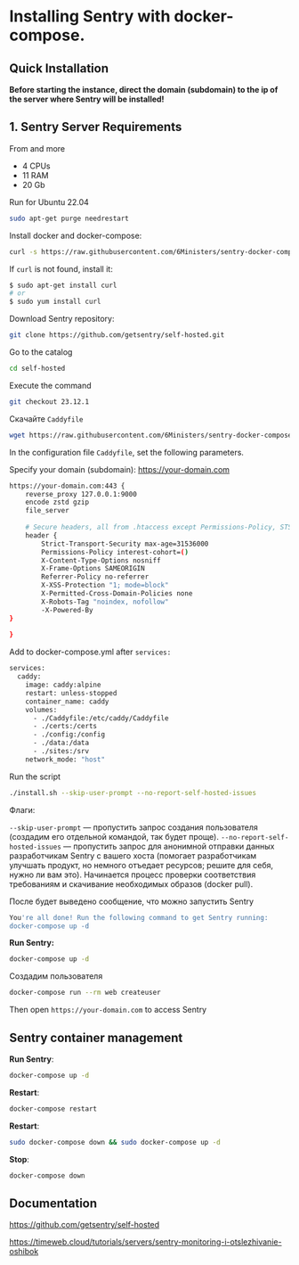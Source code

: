 # Installing Sentry with docker-compose.

## Quick Installation

**Before starting the instance, direct the domain (subdomain) to the ip of the server where Sentry will be installed!**

## 1. Sentry Server Requirements
From and more
- 4 CPUs 
- 11 RAM 
- 20 Gb 

Run for Ubuntu 22.04

``` bash
sudo apt-get purge needrestart
```

Install docker and docker-compose:

``` bash
curl -s https://raw.githubusercontent.com/6Ministers/sentry-docker-compose-fast-deploy/master/setup.sh | sudo bash -s
```

If `curl` is not found, install it:

``` bash
$ sudo apt-get install curl
# or
$ sudo yum install curl
```


Download Sentry repository:

``` bash
git clone https://github.com/getsentry/self-hosted.git
```

Go to the catalog
``` bash
cd self-hosted
```

Execute the command
``` bash
git checkout 23.12.1
```

Скачайте `Caddyfile`
``` bash
wget https://raw.githubusercontent.com/6Ministers/sentry-docker-compose-fast-deploy/master/Caddyfile
```

In the configuration file `Caddyfile`, set the following parameters. 

Specify your domain (subdomain):
https://your-domain.com

``` bash
https://your-domain.com:443 {
    reverse_proxy 127.0.0.1:9000
	encode zstd gzip
	file_server
	
	# Secure headers, all from .htaccess except Permissions-Policy, STS and X-Powered-By
	header {
		Strict-Transport-Security max-age=31536000
		Permissions-Policy interest-cohort=()
		X-Content-Type-Options nosniff
		X-Frame-Options SAMEORIGIN
		Referrer-Policy no-referrer
		X-XSS-Protection "1; mode=block"
		X-Permitted-Cross-Domain-Policies none
		X-Robots-Tag "noindex, nofollow"
		-X-Powered-By
}
	
}
```


Add to docker-compose.yml after `services:`
``` bash
services:
  caddy:
    image: caddy:alpine
    restart: unless-stopped
    container_name: caddy
    volumes:
      - ./Caddyfile:/etc/caddy/Caddyfile
      - ./certs:/certs
      - ./config:/config
      - ./data:/data
      - ./sites:/srv
    network_mode: "host"
```


Run the script
``` bash
./install.sh --skip-user-prompt --no-report-self-hosted-issues
```


Флаги:

`--skip-user-prompt` — пропустить запрос создания пользователя (создадим его отдельной командой, так будет проще).
`--no-report-self-hosted-issues` — пропустить запрос для анонимной отправки данных разработчикам Sentry с вашего хоста (помогает разработчикам улучшать продукт, но немного отъедает ресурсов; решите для себя, нужно ли вам это).
Начинается процесс проверки соответствия требованиям и скачивание необходимых образов (docker pull).

После будет выведено сообщение, что можно запустить Sentry
``` bash
You're all done! Run the following command to get Sentry running:
docker-compose up -d
```


**Run Sentry:**

``` bash
docker-compose up -d
```


Создадим пользователя

``` bash
docker-compose run --rm web createuser
```

Then open `https://your-domain.com` to access Sentry

## Sentry container management

**Run Sentry**:

``` bash
docker-compose up -d
```

**Restart**:

``` bash
docker-compose restart
```

**Restart**:

``` bash
sudo docker-compose down && sudo docker-compose up -d
```

**Stop**:

``` bash
docker-compose down
```

## Documentation
https://github.com/getsentry/self-hosted

https://timeweb.cloud/tutorials/servers/sentry-monitoring-i-otslezhivanie-oshibok
